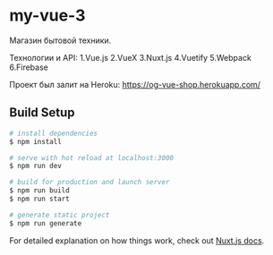 # my-vue-3

Магазин бытовой техники.

Технологии и API:
1.Vue.js
2.VueX
3.Nuxt.js
4.Vuetify
5.Webpack
6.Firebase

Проект был залит на Heroku: https://og-vue-shop.herokuapp.com/

## Build Setup

```bash
# install dependencies
$ npm install

# serve with hot reload at localhost:3000
$ npm run dev

# build for production and launch server
$ npm run build
$ npm run start

# generate static project
$ npm run generate
```

For detailed explanation on how things work, check out [Nuxt.js docs](https://nuxtjs.org).
